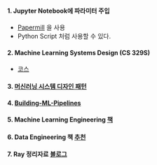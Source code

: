#### 1. Jupyter Notebook에 파라미터 주입
- [Papermill](https://zzsza.github.io/mlops/2020/03/08/airflow-with-notebook-using-papermill/?fbclid=IwAR2tomaGhrG1voUnyase_hT2WV7ols4flXzPDKDL4JDqW-YIK6gf_5lh4lM0) 을 사용
- Python Script 처럼 사용할 수 있다.

#### 2. Machine Learning Systems Design (CS 329S)
- [코스](https://huyenchip.com/2020/10/27/ml-systems-design-stanford.html?fbclid=IwAR3vR3KTBnSHGXV6k9BOZJCTkFNA0BP4Qmzj1MqNepLD2SCLf8dcd9fEMCU)

#### 3. [머신러닝 시스템 디자인 패턴](https://mercari.github.io/ml-system-design-pattern/README_ko.html?fbclid=IwAR0minH5ZUmbungqNTvsquMDkVxHqVx1YTh3_WEaNLQdWX8wYB77zxlbpH8)

#### 4. [Building-ML-Pipelines](https://github.com/Building-ML-Pipelines/building-machine-learning-pipelines)

#### 5. Machine Learning Engineering [책](http://www.mlebook.com/wiki/doku.php)

#### 6. Data Engineering 책 [추천](https://kadensungbincho.tistory.com/14?fbclid=IwAR21cGw_EE1MmBhMlahlIhQNkpDCYKrlZlr8zo5pMxxnDjPCyiCoyypxsj0)

#### 7. Ray 정리자료 [블로그](https://zzsza.github.io/mlops/2021/01/03/python-ray/?fbclid=IwAR2ilx-zSX-xBALP4wi5Bo-_UA6UL33a08YncnrXi1JzBpD61rAevrXCZJc) 
